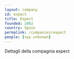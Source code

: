 ```yaml
---
layout: company
id: expect
title: Expect
founded: 2002
country: Spain
permalink: /companies/expect
people: [spy.unknown]
---
```


Dettagli della compagnia expect